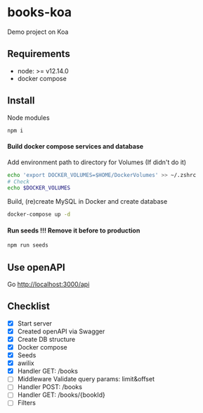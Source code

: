 # books-koa
Demo project on Koa

## Requirements
- node: >= v12.14.0
- docker compose

## Install
Node modules
```bash
npm i
```

#### Build docker compose services and database
Add environment path to directory for Volumes (If didn't do it)
```bash
echo 'export DOCKER_VOLUMES=$HOME/DockerVolumes' >> ~/.zshrc
# Check
echo $DOCKER_VOLUMES
```

Build, (re)create MySQL in Docker and create database
```bash
docker-compose up -d
```

#### Run seeds !!! Remove it before to production
```bash
npm run seeds
```

## Use openAPI
Go
[http://localhost:3000/api](http://localhost:3000/api)

## Checklist
 - [x] Start server
 - [x] Created openAPI via Swagger
 - [x] Create DB structure
 - [x] Docker compose
 - [x] Seeds
 - [x] awilix
 - [x] Handler GET: /books
 - [ ] Middleware Validate query params: limit&offset
 - [ ] Handler POST: /books
 - [ ] Handler GET: /books/{bookId}
 - [ ] Filters
